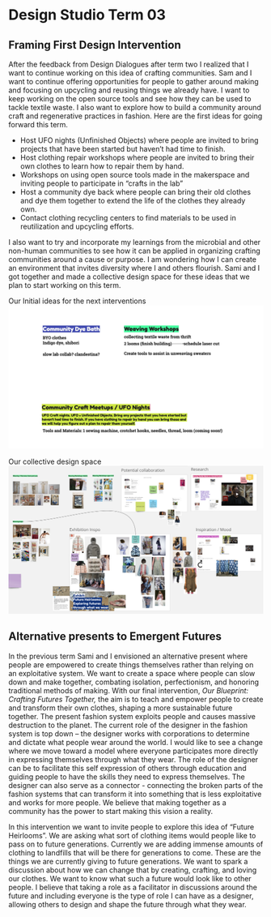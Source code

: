 # Design Studio Term 03

## Framing First Design Intervention

After the feedback from Design Dialogues after term two I realized that I want to continue working on this idea of crafting communities. Sam and I want to continue offering opportunities for people to gather around making and focusing on upcycling and reusing things we already have. I want to keep working on the open source tools and see how they can be used to tackle textile waste. I also want to explore how to build a community around craft and regenerative practices in fashion. Here are the first ideas for going forward this term.  

- Host UFO nights (Unfinished Objects) where people are invited to bring projects that have been started but haven’t had time to finish.  
- Host clothing repair workshops where people are invited to bring their own clothes to learn how to repair them by hand.  
- Workshops on using open source tools made in the makerspace and inviting people to participate in “crafts in the lab”
- Host a community dye back where people can bring their old clothes and dye them together to extend the life of the clothes they already own.  
-  Contact clothing recycling centers to find materials to be used in reutilization and upcycling efforts.  

I also want to try and incorporate my learnings from the microbial and other non-human communities to see how it can be applied in organizing crafting communities around a cause or purpose. I am wondering how I can create an environment that invites diversity where I and others flourish. Sami and I got together and made a collective design space for these ideas that we plan to start working on this term. 

Our Initial ideas for the next interventions
![](../images/term-03/ds3/DS_Crafting%20Community%20-%20Ideas.jpeg)  

Our collective design space
![](../images/term-03/ds3/Ds_Collective.png)  


## Alternative presents to Emergent Futures

In the previous term Sami and I envisioned an alternative present where people are empowered to create things themselves rather than relying on an exploitative system. We want to create a space where people can slow down and make together, combating 
isolation, perfectionism, and honoring traditional methods of making. With our final intervention, *Our Blueprint: Crafting Futures Together,* the aim is to teach and empower people to create and transform their own clothes, shaping a more sustainable future together. The present fashion system exploits people and causes massive destruction to the planet. The current role of the designer in the fashion system is top down – the designer works with corporations to determine and dictate what people wear around the world. I would like to see a change where we move toward a model where everyone participates more directly in expressing themselves through what they wear. The role of the designer can be to facilitate this self expression of others through education and guiding people to have the skills they need to express themselves. The designer can also serve as a connector - connecting the broken parts of the fashion systems that can transform it into something that is less exploitative and works for more people. We believe that making together as a community has the power to start making this vision a reality.  

In this intervention we want to invite people to explore this idea of “Future Heirlooms”. We are asking what sort of clothing items would people like to pass on to future generations. Currently we are adding immense amounts of clothing to landfills that will be there for generations to come. These are the things we are currently giving to future generations. We want to spark a discussion about how we can change that by creating, crafting, and loving our clothes. We want to know what such a future would look like to other people. I believe that taking a role as a facilitator in discussions around the future and including everyone is the type of role I can have as a designer, allowing others to design and shape the future through what they wear.  




